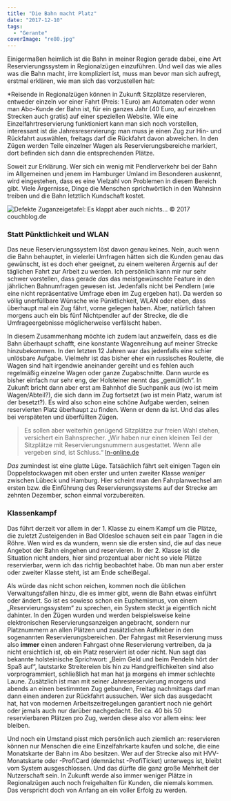 ```yaml
---
title: "Die Bahn macht Platz"
date: "2017-12-10"
tags:
  - "Gerante"
coverImage: "re80.jpg"
---
```


Einigermaßen heimlich ist die Bahn in meiner Region gerade dabei, eine Art Reservierungssystem in Regionalzügen einzuführen. Und weil das wie alles was die Bahn macht, irre kompliziert ist, muss man bevor man sich aufregt, erstmal erklären, wie man sich das vorzustellen hat:

\*Reisende in Regionalzügen können in Zukunft Sitzplätze reservieren, entweder einzeln vor einer Fahrt (Preis: 1 Euro) am Automaten oder wenn man Abo-Kunde der Bahn ist, für ein ganzes Jahr (40 Euro, auf einzelnen Strecken auch gratis) auf einer speziellen Website. Wie eine Einzelfahrtreservierung funktioniert kann man sich noch vorstellen, interessant ist die Jahresreservierung: man muss je einen Zug zur Hin- und Rückfahrt auswählen, freitags darf die Rückfahrt davon abweichen. In den Zügen werden Teile einzelner Wagen als Reservierungsbereiche markiert, dort befinden sich dann die entsprechenden Plätze.

Soweit zur Erklärung. Wer sich ein wenig mit Pendlerverkehr bei der Bahn im Allgemeinen und jenem im Hamburger Umland im Besonderen auskennt, wird eingestehen, dass es eine Vielzahl von Problemen in diesem Bereich gibt. Viele Ärgernisse, Dinge die Menschen sprichwörtlich in den Wahnsinn treiben und die Bahn letztlich Kundschaft kostet.

![Defekte Zuganzeigetafel: Es klappt aber auch nichts… © 2017 couchblog.de](/images/re80-1024x538.jpg)

### Statt Pünktlichkeit und WLAN

Das neue Reservierungssystem löst davon genau keines. Nein, auch wenn die Bahn behauptet, in vielerlei Umfragen hätten sich die Kunden genau das gewünscht, ist es doch eher geeignet, zu einem weiteren Ärgernis auf der täglichen Fahrt zur Arbeit zu werden. Ich persönlich kann mir nur sehr schwer vorstellen, dass gerade _das_ das meistgewünschte Feature in den jährlichen Bahnumfragen gewesen ist. Jedenfalls nicht bei Pendlern (wie eine nicht repräsentative Umfrage eben im Zug ergeben hat). Da werden so völlig unerfüllbare Wünsche wie Pünktlichkeit, WLAN oder eben, dass überhaupt mal ein Zug fährt, vorne gelegen haben. Aber, natürlich fahren morgens auch ein bis fünf Nichtpendler auf der Strecke, die die Umfrageergebnisse möglicherweise verfälscht haben.

In diesem Zusammenhang möchte ich zudem laut anzweifeln, dass es die Bahn überhaupt schafft, eine konstante Wagenreihung auf meiner Strecke hinzubekommen. In den letzten 12 Jahren war das jedenfalls eine schier unlösbare Aufgabe. Vielmehr ist das bisher eher ein russisches Roulette, die Wagen sind halt irgendwie aneinander gereiht und es fehlen auch regelmäßig einzelne Wagen oder ganze Zugabschnitte. Dann wurde es bisher einfach nur sehr eng, der Holsteiner nennt das „gemütlich“. In Zukunft bricht dann aber erst am Bahnhof die Suchpanik aus (wo ist meim Wagen/Abteil?), die sich dann im Zug fortsetzt (wo ist mein Platz, warum ist der besetzt?). Es wird also schon eine schöne Aufgabe werden, seinen reservierten Platz überhaupt zu finden. Wenn er denn da ist. Und das alles bei verspäteten und überfüllten Zügen.

> Es sollen aber weiterhin genügend Sitzplätze zur freien Wahl stehen, versichert ein Bahnsprecher. „Wir haben nur einen kleinen Teil der Sitzplätze mit Reservierungsnummern ausgestattet. Wenn alle vergeben sind, ist Schluss.“ [ln-online.de](http://www.ln-online.de/Lokales/Luebeck/Pendler-koennen-Sitzplaetze-im-Regionalzug-reservieren "Pendler können Sitzplätze im Regionalzug reservieren")

_Das_ zumindest ist eine glatte Lüge. Tatsächlich fährt seit einigen Tagen ein Doppelstockwagen mit oben erster und unten zweiter Klasse _weniger_ zwischen Lübeck und Hamburg. Hier scheint man den Fahrplanwechsel am ersten bzw. die Einführung des Reservierungssystems auf der Strecke am zehnten Dezember, schon einmal vorzubereiten.

### Klassenkampf

Das führt derzeit vor allem in der 1. Klasse zu einem Kampf um die Plätze, die zuletzt Zusteigenden in Bad Oldesloe schauen seit ein paar Tagen in die Röhre. Wen wird es da wundern, wenn sie die ersten sind, die auf das neue Angebot der Bahn eingehen und reservieren. In der 2. Klasse ist die Situation nicht anders, hier sind prozentual aber nicht so viele Plätze reservierbar, wenn ich das richtig beobachtet habe. Ob man nun aber erster oder zweiter Klasse steht, ist am Ende scheißegal.

Als würde das nicht schon reichen, kommen noch die üblichen Verwaltungsfallen hinzu, die es immer gibt, wenn die Bahn etwas einführt oder ändert. So ist es sowieso schon ein Euphemismus, von einem „Reservierungssystem“ zu sprechen, ein System steckt ja eigentlich nicht dahinter. In den Zügen wurden und werden beispielsweise keine elektronischen Reservierungsanzeigen angebracht, sondern nur Platznummern an allen Plätzen und zusätzlichen Aufkleber in den sogenannten Reservierungsbereichen. Der Fahrgast mit Reservierung muss also **immer** einen anderen Fahrgast ohne Reservierung vertreiben, da ja nicht ersichtlich ist, ob ein Platz reserviert ist oder nicht. Nun sagt das bekannte holsteinische Sprichwort: „Beim Geld und beim Pendeln hört der Spaß auf“, lautstarke Streitereien bis hin zu Handgreiflichkeiten sind also vorprogrammiert, schließlich hat man hat ja morgens eh immer schlechte Laune. Zusätzlich ist man mit seiner Jahresreservierung morgens und abends an einen bestimmten Zug gebunden, Freitag nachmittags darf man dann einen anderen zur Rückfahrt aussuchen. Wer sich das ausgedacht hat, hat von modernen Arbeitszeitregelungen garantiert noch nie gehört oder jemals auch nur darüber nachgedacht. Bei ca. 40 bis 50 reservierbaren Plätzen pro Zug, werden diese also vor allem eins: leer bleiben.

Und noch ein Umstand pisst mich persönlich auch ziemlich an: reservieren können nur Menschen die eine Einzelfahrkarte kaufen und solche, die eine Monatskarte der Bahn im Abo besitzen. Wer auf der Strecke also mit HVV-Monatskarte oder -ProfiCard (demnächst -ProfiTicket) unterwegs ist, bleibt vom System ausgeschlossen. Und das dürfte die ganz große Mehrheit der Nutzerschaft sein. In Zukunft werde also immer weniger Plätze in Regionalzügen auch noch freigehalten für Kunden, die niemals kommen. Das verspricht doch von Anfang an ein voller Erfolg zu werden.
